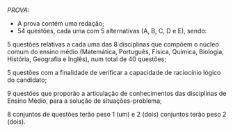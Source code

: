 *PROVA:*
- A prova contém uma redação;
- 54 questões, cada uma com 5 alternativas (A, B, C, D e E), sendo:

5 questões relativas a cada uma das 8 disciplinas que compõem o núcleo comum do ensino médio (Matemática, Português, Física, Química, Biologia, História, Geografia e Inglês), num total de 40 questões;

5 questões com a finalidade de verificar a capacidade de raciocínio lógico do candidato;

9 questões que proporão a articulação de conhecimentos das disciplinas de Ensino Médio, para a solução de situações-problema;

8 conjuntos de questões terão peso 1 (um) e 2 (dois) conjuntos terão peso 2 (dois).
